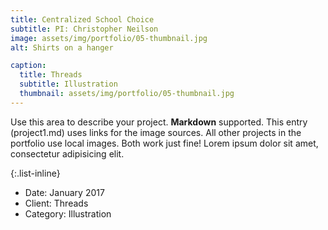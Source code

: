 ```yaml
---
title: Centralized School Choice
subtitle: PI: Christopher Neilson
image: assets/img/portfolio/05-thumbnail.jpg
alt: Shirts on a hanger

caption:
  title: Threads
  subtitle: Illustration
  thumbnail: assets/img/portfolio/05-thumbnail.jpg
---
```

Use this area to describe your project. **Markdown** supported. This entry (project1.md) uses links for the image sources. All other projects in the portfolio use local images. Both work just fine! Lorem ipsum dolor sit amet, consectetur adipisicing elit. 

{:.list-inline}
- Date: January 2017
- Client: Threads
- Category: Illustration

